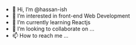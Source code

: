 - 👋 Hi, I’m @hassan-ish
- 👀 I’m interested in front-end Web Development 
- 🌱 I’m currently learning Reactjs
- 💞️ I’m looking to collaborate on ...
- 📫 How to reach me ...

<!---
hassan-ish/hassan-ish is a ✨ special ✨ repository because its `README.md` (this file) appears on your GitHub profile.
You can click the Preview link to take a look at your changes.
--->
